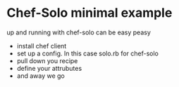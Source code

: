# Chef-Solo minimal example

  up and running with chef-solo can be easy  peasy

* install chef  client
* set up  a  config. In this case solo.rb for chef-solo
* pull down you recipe
* define your attrubutes
* and away we go
